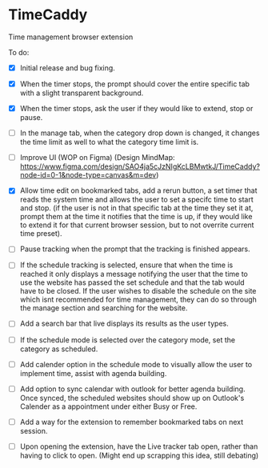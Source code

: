 # TimeCaddy
Time management browser extension

To do:
- [X] Initial release and bug fixing.
- [X] When the timer stops, the prompt should cover the entire specific tab with a slight transparent background. 
- [X] When the timer stops, ask the user if they would like to extend, stop or pause.
- [ ] In the manage tab, when the category drop down is changed, it changes the time limit as well to what the category time limit is.
- [ ] Improve UI (WOP on Figma) (Design MindMap:
https://www.figma.com/design/SAO4ja5cJzNIgKcLBMwtkJ/TimeCaddy?node-id=0-1&node-type=canvas&m=dev)
- [X] Allow time edit on bookmarked tabs, add a rerun button, a set timer that reads the system time and allows the user to set a specifc time to start and stop. (if the user is not in that specific tab at the time they set it at, prompt them at the time it notifies that the time is up, if they would like to extend it for that current browser session, but to not overrite current time preset).
- [ ] Pause tracking when the prompt that the tracking is finished appears.
- [ ] If the schedule tracking is selected, ensure that when the time is reached it only displays a message notifying the user that the time to use the website has passed the set schedule and that the tab would have to be closed. If the user wishes to disable the schedule on the site which isnt recommended for time management, they can do so through the manage section and searching for the website.
- [ ] Add a search bar that live displays its results as the user types.
- [ ] If the schedule mode is selected over the category mode, set the category as scheduled.
- [ ] Add calender option in the schedule mode to visually allow the user to implement time, assist with agenda building.
- [ ] Add option to sync calendar with outlook for better agenda building. Once synced, the scheduled websites should show up on Outlook's Calender as a appointment under either Busy or Free.
- [ ] Add a way for the extension to remember bookmarked tabs on next session.
- [ ] Upon opening the extension, have the Live tracker tab open, rather than having to click to open. (Might end up scrapping this idea, still debating)


